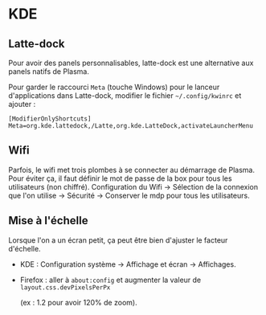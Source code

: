 # KDE

## Latte-dock

Pour avoir des panels personnalisables, latte-dock est une alternative aux panels natifs de Plasma.

Pour garder le raccourci `Meta` \(touche Windows\) pour le lanceur d'applications dans Latte-dock, modifier le fichier `~/.config/kwinrc` et ajouter :

```text
[ModifierOnlyShortcuts]
Meta=org.kde.lattedock,/Latte,org.kde.LatteDock,activateLauncherMenu
```

## Wifi

Parfois, le wifi met trois plombes à se connecter au démarrage de Plasma. Pour éviter ça, il faut définir le mot de passe de la box pour tous les utilisateurs \(non chiffré\). Configuration du Wifi -&gt; Sélection de la connexion que l'on utilise -&gt; Sécurité -&gt; Conserver le mdp pour tous les utilisateurs.

## Mise à l'échelle

Lorsque l'on a un écran petit, ça peut être bien d'ajuster le facteur d'échelle.

* KDE : Configuration système -&gt; Affichage et écran -&gt; Affichages.
* Firefox : aller à `about:config` et augmenter la valeur de `layout.css.devPixelsPerPx`

  \(ex : 1.2 pour avoir 120% de zoom\).

